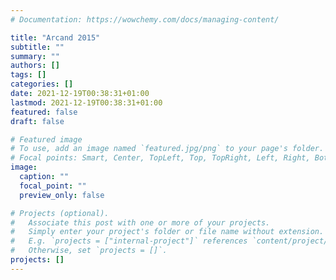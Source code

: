 ```yaml
---
# Documentation: https://wowchemy.com/docs/managing-content/

title: "Arcand 2015"
subtitle: ""
summary: ""
authors: []
tags: []
categories: []
date: 2021-12-19T00:38:31+01:00
lastmod: 2021-12-19T00:38:31+01:00
featured: false
draft: false

# Featured image
# To use, add an image named `featured.jpg/png` to your page's folder.
# Focal points: Smart, Center, TopLeft, Top, TopRight, Left, Right, BottomLeft, Bottom, BottomRight.
image:
  caption: ""
  focal_point: ""
  preview_only: false

# Projects (optional).
#   Associate this post with one or more of your projects.
#   Simply enter your project's folder or file name without extension.
#   E.g. `projects = ["internal-project"]` references `content/project/deep-learning/index.md`.
#   Otherwise, set `projects = []`.
projects: []
---
```

